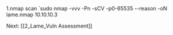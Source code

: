 1.nmap scan
`sudo nmap -vvv -Pn -sCV -p0-65535 --reason -oN lame.nmap 10.10.10.3

Next: [[2_Lame_Vuln Assessment]]
